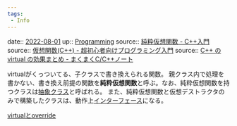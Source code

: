 ```yaml
---
tags:
 - Info
---
```


date:: [2022-08-01](Daily_Note/2022-08-01.md)
up:: [Programming](../Bar/Program/Programming.md)
source:: [純粋仮想関数 - C++入門](https://kaworu.jpn.org/cpp/%E7%B4%94%E7%B2%8B%E4%BB%AE%E6%83%B3%E9%96%A2%E6%95%B0)
source:: [仮想関数(C++) - 超初心者向けプログラミング入門](https://programming.pc-note.net/cpp/virtual.html)
source:: [C++ の virtual の効果まとめ - まくまくC/C++ノート](https://maku77.github.io/cpp/virtual.html)

virtualがくっついてる、子クラスで書き換えられる関数。
親クラス内で処理を書かない、書き換え前提の関数を**純粋仮想関数**と呼ぶ。なお、純粋仮想関数を持つクラスは[抽象クラス](Info/抽象クラス.md)と呼ばれる。
また、純粋仮想関数と仮想デストラクタのみで構築したクラスは、動作上[インターフェース](インターフェース.md)になる。

[virtualとoverride](Info/virtualとoverride.md)